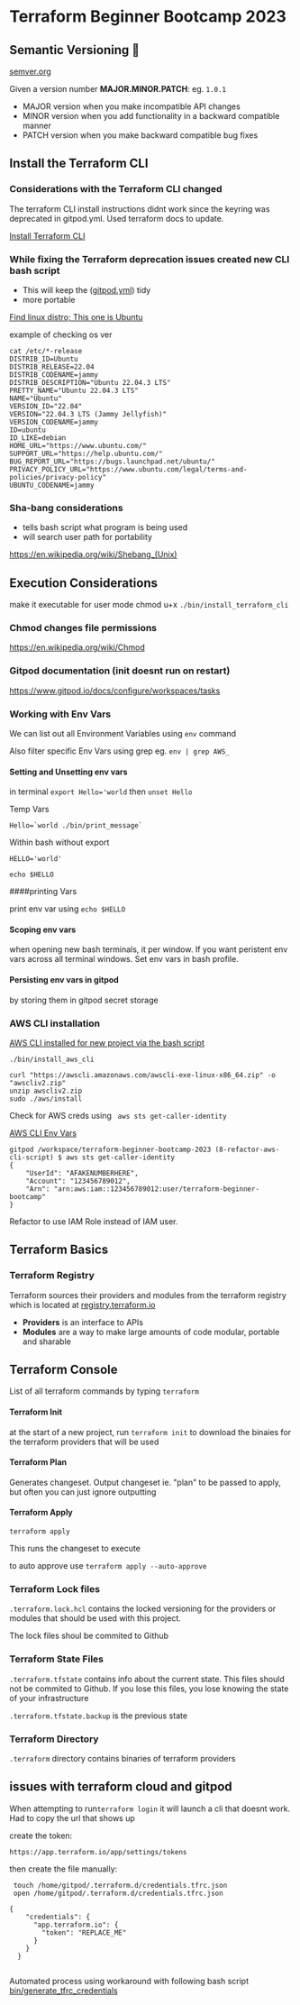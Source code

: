 # Terraform Beginner Bootcamp 2023

## Semantic Versioning :mage:

[semver.org](https://semver.org/)

Given a version number **MAJOR.MINOR.PATCH**: eg. `1.0.1`

- MAJOR version when you make incompatible API changes
- MINOR version when you add functionality in a backward compatible manner
- PATCH version when you make backward compatible bug fixes

## Install the Terraform CLI

### Considerations with the Terraform CLI changed

The terraform CLI install instructions didnt work since the keyring was deprecated in gitpod.yml. Used terraform docs to update.

[Install Terraform CLI](https://developer.hashicorp.com/terraform/tutorials/aws-get-started/install-cli)

### While fixing the Terraform deprecation issues created new CLI bash script

- This will keep the ([gitpod.yml](.gitpod.yml)) tidy
- more portable

[Find linux distro; This one is Ubuntu](https://www.cyberciti.biz/faq/find-linux-distribution-name-version-number/)

example of checking os ver
```
cat /etc/*-release
DISTRIB_ID=Ubuntu
DISTRIB_RELEASE=22.04
DISTRIB_CODENAME=jammy
DISTRIB_DESCRIPTION="Ubuntu 22.04.3 LTS"
PRETTY_NAME="Ubuntu 22.04.3 LTS"
NAME="Ubuntu"
VERSION_ID="22.04"
VERSION="22.04.3 LTS (Jammy Jellyfish)"
VERSION_CODENAME=jammy
ID=ubuntu
ID_LIKE=debian
HOME_URL="https://www.ubuntu.com/"
SUPPORT_URL="https://help.ubuntu.com/"
BUG_REPORT_URL="https://bugs.launchpad.net/ubuntu/"
PRIVACY_POLICY_URL="https://www.ubuntu.com/legal/terms-and-policies/privacy-policy"
UBUNTU_CODENAME=jammy
```

### Sha-bang considerations
- tells bash script what program is being used
- will search user path for portability

https://en.wikipedia.org/wiki/Shebang_(Unix)

## Execution Considerations
make it executable for user mode
chmod u+x `./bin/install_terraform_cli`

### Chmod changes file permissions
https://en.wikipedia.org/wiki/Chmod

### Gitpod documentation (init doesnt run on restart)
https://www.gitpod.io/docs/configure/workspaces/tasks

### Working with Env Vars

We can list out all Environment Variables using `env` command

Also filter specific Env Vars using grep eg. `env | grep AWS_`

#### Setting and Unsetting env vars

in terminal `export Hello='world` then `unset Hello`

Temp Vars

```
Hello=`world ./bin/print_message`
```

Within bash without export

```
HELLO='world'

echo $HELLO
```

####printing Vars

print env var using `echo $HELLO`

#### Scoping env vars

when opening new bash terminals, it per window.  If you want peristent env vars across all terminal windows.   Set env vars in bash profile.


#### Persisting env vars in gitpod

by storing them in gitpod secret storage


### AWS CLI installation
[AWS CLI installed for new project via the bash script](https://docs.aws.amazon.com/cli/latest/userguide/getting-started-install.html)

`./bin/install_aws_cli`


```
curl "https://awscli.amazonaws.com/awscli-exe-linux-x86_64.zip" -o "awscliv2.zip"
unzip awscliv2.zip
sudo ./aws/install
```

Check for AWS creds using ``` aws sts get-caller-identity```

[AWS CLI Env Vars](https://docs.aws.amazon.com/cli/latest/userguide/cli-configure-envvars.html)

```
gitpod /workspace/terraform-beginner-bootcamp-2023 (8-refactor-aws-cli-script) $ aws sts get-caller-identity
{
    "UserId": "AFAKENUMBERHERE",
    "Account": "123456789012",
    "Arn": "arn:aws:iam::123456789012:user/terraform-beginner-bootcamp"
}
```
Refactor to use IAM Role instead of IAM user.

## Terraform Basics

### Terraform Registry
Terraform sources their providers and modules from the terraform registry which is located at [registry.terraform.io](https://registry.terraform.io/)

- **Providers** is an interface to APIs
- **Modules** are a way to make large amounts of code modular, portable and sharable

## Terraform Console

List of all terraform commands by typing `terraform`

#### Terraform Init
at the start of a new project, run `terraform init` to download the binaies for the terraform providers that will be used

#### Terraform Plan 

Generates changeset.  Output changeset ie. "plan" to be passed to apply, but often you can just ignore outputting

#### Terraform Apply

`terraform apply`

This runs the changeset to execute

to auto approve use `terraform apply --auto-approve`


### Terraform Lock files

`.terraform.lock.hcl` contains the locked versioning for the providers or modules that should be used with this project.

The lock files shoul be commited to Github

### Terraform State Files

`.terraform.tfstate` contains info about the current state.  This files should not be commited to Github.  If you lose this files, you lose knowing the state of your infrastructure

`.terraform.tfstate.backup` is the previous state

### Terraform Directory

`.terraform` directory contains binaries of terraform providers

## issues with terraform cloud and gitpod

When attempting to run`terraform login` it will launch a cli that doesnt work.  Had to copy the url that shows up

create the token:

```
https://app.terraform.io/app/settings/tokens
```

then create the file manually:

```
 touch /home/gitpod/.terraform.d/credentials.tfrc.json
 open /home/gitpod/.terraform.d/credentials.tfrc.json
```

```
{
    "credentials": {
      "app.terraform.io": {
        "token": "REPLACE_ME"
      }
    }
  }
  
```


Automated process using workaround with following bash script [bin/generate_tfrc_credentials](bin/generate_tfrc_credentials)

